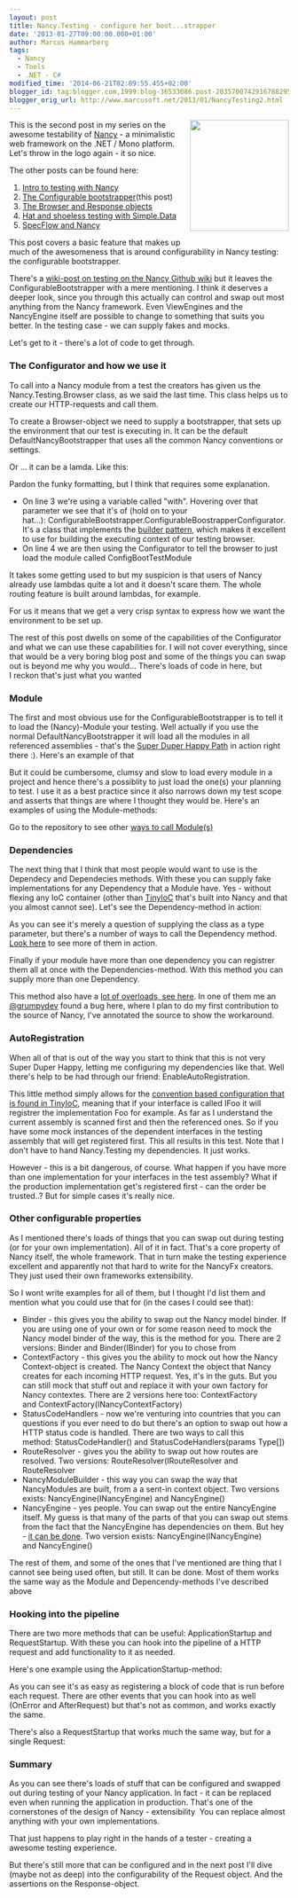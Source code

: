 ```yaml
---
layout: post
title: Nancy.Testing - configure her boot...strapper
date: '2013-01-27T09:00:00.000+01:00'
author: Marcus Hammarberg
tags:
  - Nancy
  - Tools
  - .NET - C#
modified_time: '2014-06-21T02:09:55.455+02:00'
blogger_id: tag:blogger.com,1999:blog-36533086.post-2035700742916788295
blogger_orig_url: http://www.marcusoft.net/2013/01/NancyTesting2.html
---
```



<div dir="ltr" style="text-align: left;" trbidi="on">

<div class="separator" style="clear: both; text-align: center;">

<a href="http://nancyfx.org/images/logo.png" data-imageanchor="1"
style="clear: right; float: right; margin-bottom: 1em; margin-left: 1em;"><img
src="http://nancyfx.org/images/logo.png" data-border="0" width="178"
height="200" /></a>

</div>

This is the second post in my series on the awesome testability of
<a href="http://www.nancyfx.org/" target="_blank">Nancy</a> - a
minimalistic web framework on the .NET / Mono platform. Let's throw in
the logo again - it so nice.

The other posts can be found here:

1.  <a href="http://www.marcusoft.net/2013/01/NancyTesting1.html"
    target="_blank">Intro to testing with Nancy</a>
2.  <a href="http://www.marcusoft.net/2013/01/NancyTesting2.html"
    target="_blank">The Configurable bootstrapper</a>(this post)
3.  <a href="http://www.marcusoft.net/2013/01/NancyTesting3.html"
    target="_blank">The Browser and Response objects</a> 
4.  <a href="http://www.marcusoft.net/2013/02/NancyTesting4.html"
    target="_blank">Hat and shoeless testing with Simple.Data</a>
5.  <a href="http://www.marcusoft.net/2013/02/NancyTesting5.html"
    target="_blank">SpecFlow and Nancy</a>

<div>

This post covers a basic feature that makes up much of the awesomeness
that is around configurability in Nancy testing: the configurable
bootstrapper. 

</div>

<div>



</div>

<div>

There's a
<a href="https://github.com/NancyFx/Nancy/wiki/Testing-your-application"
target="_blank">wiki-post on testing on the Nancy Github wiki</a> but it
leaves the ConfigurableBootstrapper with a mere mentioning. I think it
deserves a deeper look, since you through this actually can control and
swap out most anything from the Nancy framework. Even ViewEngines and
the NancyEngine itself are possible to change to something that suits
you better. In the testing case - we can supply fakes and mocks. 

</div>

<div>



</div>

<div>

Let's get to it - there's a lot of code to get through.

</div>

<div>



### The Configurator and how we use it

<div>

To call into a Nancy module from a test the creators has given us the
Nancy.Testing.Browser class, as we said the last time. This class helps
us to create our HTTP-requests and call them.

To create a Browser-object we need to supply a bootstrapper, that sets
up the environment that our test is executing in. It can be the default
DefaultNancyBootstrapper that uses all the common Nancy conventions or
settings.

Or ... it can be a lamda. Like this:

<div>

</div>

<div>

Pardon the funky formatting, but I think that requires
some explanation.

-   On line 3 we're using a variable called "with". Hovering over that
    parameter we see that it's of (hold on to your
    hat...): ConfigurableBootstrapper.ConfigurableBoostrapperConfigurator.
    It's a class that implements the
    <a href="http://en.wikipedia.org/wiki/Builder_pattern"
    target="_blank">builder pattern</a>, which makes it excellent to use
    for building the executing context of our testing browser.
-   On line 4 we are then using the Configurator to tell the browser to
    just load the module called ConfigBootTestModule

<div>

It takes some getting used to but my suspicion is that users of Nancy
already use lambdas quite a lot and it doesn't scare them. The whole
routing feature is built around lambdas, for example. 

</div>

<div>

For us it means that we get a very crisp syntax to express how we want
the environment to be set up. 

</div>

<div>



</div>

<div>

The rest of this post dwells on some of the capabilities of the
Configurator and what we can use these capabilities for. I will not
cover everything, since that would be a very boring blog post and some
of the things you can swap out is beyond me why you would...
There's loads of code in here, but I reckon that's just what you wanted

</div>

</div>

### Module

<div>

The first and most obvious use for the ConfigurableBootstrapper is to
tell it to load the (Nancy)-Module your testing. Well actually if you
use the normal DefaultNancyBootstrapper it will load all the modules in
all referenced assemblies - that's the
<a href="https://github.com/NancyFx/Nancy#the-super-duper-happy-path"
target="_blank">Super Duper Happy Path</a> in action right there :).
Here's an example of that

But it could be cumbersome, clumsy and slow to load every module in a
project and hence there's a possiblity to just load the one(s) your
planning to test. I use it as a best practice since it also narrows down
my test scope and asserts that things are where I thought they would
be.
Here's an examples of using the Module-methods:



<div>

Go to the repository to see other [ways to call
Module(s)](https://github.com/marcusoftnet/DiscoveringNancyThroughTests/blob/master/DiscoverNancy.Tests/DiscoverNancy.Tests/ConfigurableBootstrapper_Module.cs)

</div>

### Dependencies

<div>

The next thing that I think that most people would want to use is the
Dependecy and Dependecies methods. With these you can supply fake
implementations for any Dependency that a Module have. Yes - without
flexing any IoC container (other than
<a href="https://github.com/grumpydev/TinyIoC"
target="_blank">TinyIoC</a> that's built into Nancy and that you almost
cannot see).
Let's see the Dependency-method in action:

<div>

</div>


As you can see it's merely a question of supplying the class as a type
parameter, but there's a number of ways to call the Dependency method.
<a
href="https://github.com/marcusoftnet/DiscoveringNancyThroughTests/blob/master/DiscoverNancy.Tests/DiscoverNancy.Tests/ConfigurableBoostrapper_Dependency.cs"
target="_blank">Look here</a> to see more of them in action.

Finally if your module have more than one dependency you can registrer
them all at once with the Dependencies-method. With this method you can
supply more than one Dependency.

<div>

</div>


This method also have a <a
href="https://github.com/marcusoftnet/DiscoveringNancyThroughTests/blob/master/DiscoverNancy.Tests/DiscoverNancy.Tests/ConfigurableBootstraper_Dependecies.cs"
target="_blank">lot of overloads, see here</a>. In one of them me an
<a href="http://twitter.com/grumpydev" target="_blank">@grumpydev</a>
found a bug here, where I plan to do my first contribution to the source
of Nancy, I've annotated the source to show the workaround. 

</div>

### AutoRegistration

<div>

When all of that is out of the way you start to think that this is not
very Super Duper Happy, letting me configuring my dependencies like
that. Well there's help to be had through our friend:
EnableAutoRegistration.

This little method simply allows for the <a
href="https://github.com/grumpydev/TinyIoC/wiki/Setup---getting-started"
target="_blank">convention based configuration that is found in
TinyIoC</a>, meaning that if your interface is called IFoo it will
registrer the implementation Foo for example. As far as I understand the
current assembly is scanned first and then the referenced ones. So if
you have some mock instances of the dependent interfaces in the testing
assembly that will get registered first.
This all results in this test. Note that I don't have to hand
Nancy.Testing my dependencies. It just works.

<div>

</div>


However - this is a bit dangerous, of course. What happen if you have
more than one implementation for your interfaces in the test assembly?
What if the production implementation get's registered first - can the
order be trusted..? But for simple cases it's really nice. 

</div>

### Other configurable properties

<div>

As I mentioned there's loads of things that you can swap out during
testing (or for your own implementation). All of it in fact. That's a
core property of Nancy itself, the whole framework. That in turn make
the testing experience excellent and apparently not that hard to write
for the NancyFx creators. They just used their own
frameworks extensibility.

</div>

<div>



</div>

<div>

So I wont write examples for all of them, but I thought I'd list them
and mention what you could use that for (in the cases I could see that):

</div>

<div>

-   Binder - this gives you the ability to swap out the Nancy model
    binder. If you are using one of your own or for some reason need to
    mock the Nancy model binder of the way, this is the method for
    you.
    There are 2 versions: Binder and Binder(IBinder) for you to chose
    from
-   ContextFactory - this gives you the ability to mock out how the
    Nancy Context-object is created. The Nancy Context the object that
    Nancy creates for each incoming HTTP request. Yes, it's in the guts.
    But you can still mock that stuff out and replace it with your own
    factory for Nancy contextes.
    There are 2 versions here too: ContextFactory
    and ContextFactory(INancyContextFactory)
-   StatusCodeHandlers - now we're venturing into countries that you can
    questions if you ever need to do but there's an option to swap out
    how a HTTP status code is handled.
    There are two ways to call this method: StatusCodeHandler() and
    StatusCodeHandlers(params Type\[\])
-   RouteResolver - gives you the ability to swap out how routes are
    resolved. Two versions: RouteResolver(IRouteResolver and
    RouteResolver
-   NancyModuleBuilder - this way you can swap the way that NancyModules
    are built, from a a sent-in context object. Two versions exists:
    NancyEngine(INancyEngine) and NancyEngine()
-   NancyEngine - yes people. You can swap out the entire NancyEngine
    itself. My guess is that many of the parts of that you can swap out
    stems from the fact that the NancyEngine has dependencies on them.
    But hey - <a
    href="https://github.com/NancyFx/Nancy/blob/master/src/Nancy.Tests/Unit/NancyEngineFixture.cs"
    target="_blank">it can be done</a>. Two version
    exists: NancyEngine(INancyEngine) and NancyEngine()

<div>

The rest of them, and some of the ones that I've mentioned are thing
that I cannot see being used often, but still. It can be done. Most of
them works the same way as the Module and Depencendy-methods I've
described above

</div>

</div>

### Hooking into the pipeline

<div>

There are two more methods that can be useful: ApplicationStartup and
RequestStartup. With these you can hook into the pipeline of a HTTP
request and add functionality to it as needed.

Here's one example using the ApplicationStartup-method:

<div>

</div>



</div>

<div style="text-align: left;">

As you can see it's as easy as registering a block of code that is run
before each request. There are other events that you can hook into as
well (OnError and AfterRequest) but that's not as common, and works
exactly the same. 

</div>

<div style="text-align: left;">



</div>

<div style="text-align: left;">

There's also a RequestStartup that works much the same way, but for a
single Request:

<div>

</div>

### Summary

</div>

<div>

As you can see there's loads of stuff that can be configured and swapped
out during testing of your Nancy application. In fact - it can be
replaced even when running the application in production. That's one of
the cornerstones of the design of Nancy - extensibility  You can replace
almost anything with your own implementations.

That just happens to play right in the hands of a tester - creating a
awesome testing experience.

But there's still more that can be configured and in the next post I'll
dive (maybe not as deep) into the configurability of the Request object.
And the assertions on the Response-object.


</div>

</div>

</div>

</div>

</div>
